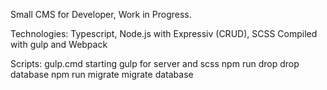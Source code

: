 Small CMS for Developer, Work in Progress.

Technologies: Typescript, Node.js with Expressiv (CRUD), SCSS
Compiled with gulp and Webpack

Scripts:
gulp.cmd                      starting gulp for server and scss
npm run drop                  drop database
npm run migrate               migrate database
